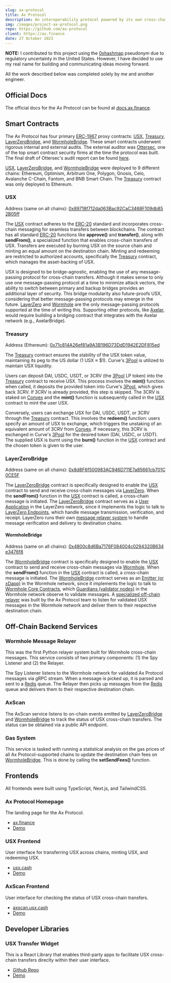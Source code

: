 ```yaml
---
slug: ax-protocol
title: Ax Protocol
description: An interoperability protocol powered by its own cross-chain native stablecoin, USX. The USX stablecoin is pegged to the US dollar and backed by Curve's 3Pool. The stablecoin is fungible across all supported chains, requires only gas fees for transfers, and is immune to slippage.
img: /images/project-ax-protocol.png
repo: https://github.com/ax-protocol
client: https://ax.finance
date: 27 October 2023
---
```


**NOTE:** I contributed to this project using the [0xhashmap](https://github.com/0xhashmap) pseudonym due to regulatory uncertainty in the United States. However, I have decided to use my real name for building and communicating ideas moving forward.

All the work described below was completed solely by me and another engineer.

## Official Docs

The official docs for the Ax Protocol can be found at [docs.ax.finance](https://docs.ax.finance).

## Smart Contracts

The Ax Protocol has four primary [ERC-1967](https://eips.ethereum.org/EIPS/eip-1967) proxy contracts: [USX](https://github.com/Ax-Protocol/usx-contracts/blob/main/src/token/USX.sol), [Treasury](https://github.com/Ax-Protocol/usx-contracts/blob/main/src/treasury/Treasury.sol), [LayerZeroBridge](https://github.com/Ax-Protocol/usx-contracts/blob/main/src/bridging/layer_zero/LayerZeroBridge.sol), and [WormholeBridge](https://github.com/Ax-Protocol/usx-contracts/blob/main/src/bridging/wormhole/WormholeBridge.sol). These smart contracts underwent rigorous internal and external audits. The external auditor was [Ottersec](https://osec.io), one of the top smart contract security firms at the time the protocol was built. The final draft of Ottersec's audit report can be found [here](https://docs.ax.finance/references/audit-reports).

[USX](https://github.com/Ax-Protocol/usx-contracts/blob/main/src/token/USX.sol), [LayerZeroBridge](https://github.com/Ax-Protocol/usx-contracts/blob/main/src/bridging/layer_zero/LayerZeroBridge.sol), and [WormholeBridge](https://github.com/Ax-Protocol/usx-contracts/blob/main/src/bridging/wormhole/WormholeBridge.sol) were deployed to 9 different chains: Ethereum, Optimism, Arbitrum One, Polygon, Gnosis, Celo, Avalanche C-Chain, Fantom, and BNB Smart Chain. The [Treasury](https://github.com/Ax-Protocol/usx-contracts/blob/main/src/treasury/Treasury.sol) contract was only deployed to Ethereum.

### USX

Address (same on all chains): <a style="word-break: break-all;" href="https://blockscan.com/address/0x89718f712da063Bac92CaC3468F109db852B05ff" target="_blank" rel="noopener noreferrer">0x89718f712da063Bac92CaC3468F109db852B05ff</a>

The [USX](https://github.com/Ax-Protocol/usx-contracts/blob/main/src/token/USX.sol) contract adheres to the [ERC-20](https://eips.ethereum.org/EIPS/eip-20) standard and incorporates cross-chain messaging for seamless transfers between blockchains. The contract has all standard [ERC-20](https://eips.ethereum.org/EIPS/eip-20) functions like **approve()** and **transfer()**, along with **sendFrom()**, a specialized function that enables cross-chain transfers of USX. Transfers are executed by burning USX on the source chain and minting an equal amount on the destination chain. Minting and redeeming are restricted to authorized accounts, specifically the [Treasury](https://github.com/Ax-Protocol/usx-contracts/blob/main/src/treasury/Treasury.sol) contract, which manages the asset-backing of USX.

USX is designed to be bridge-agnostic, enabling the use of any message-passing protocol for cross-chain transfers. Although it makes sense to only use one message-passing protocol at a time to minimize attack vectors, the ability to switch between primary and backup bridges provides an additional layer of security. This bridge modularity also future-proofs USX, considering that better message-passing protocols may emerge in the future. [LayerZero](https://layerzero.network) and [Wormhole](https://wormhole.com) are the only message-passing protocols supported at the time of writing this. Supporting other protocols, like [Axelar](https://axelar.network), would require building a bridging contract that integrates with the Axelar network (e.g., AxelarBridge).

### Treasury

Address (Ethereum): <a style="word-break: break-all;" href="https://etherscan.io/address/0x71c814A26ef81a9A3B196D73DdD1942E2DF815ed" target="_blank" rel="noopener noreferrer">0x71c814A26ef81a9A3B196D73DdD1942E2DF815ed</a>

The [Treasury](https://github.com/Ax-Protocol/usx-contracts/blob/main/src/treasury/Treasury.sol) contract ensures the stability of the USX token value, maintaining its peg to the US dollar (1 USX ≈ $1). Curve's [3Pool](https://curve.fi/#/ethereum/pools/3pool/deposit) is utilized to maintain USX liquidity.

Users can deposit DAI, USDC, USDT, or 3CRV (the [3Pool](https://curve.fi/#/ethereum/pools/3pool/deposit) LP token) into the [Treasury](https://github.com/Ax-Protocol/usx-contracts/blob/main/src/treasury/Treasury.sol) contract to receive USX. This process involves the **mint()** function: when called, it deposits the provided token into Curve's [3Pool](https://curve.fi/#/ethereum/pools/3pool/deposit), which gives back 3CRV. If 3CRV is already provided, this step is skipped. The 3CRV is staked on [Convex](https://www.convexfinance.com/) and the **mint()** function is subsequently called in the [USX](https://github.com/Ax-Protocol/usx-contracts/blob/main/src/token/USX.sol) contract to mint the user USX.

Conversely, users can exchange USX for DAI, USDC, USDT, or 3CRV through the [Treasury](https://github.com/Ax-Protocol/usx-contracts/blob/main/src/treasury/Treasury.sol) contract. This involves the **redeem()** function: users specify an amount of USX to exchange, which triggers the unstaking of an equivalent amount of 3CRV from [Convex](https://www.convexfinance.com/). If necessary, this 3CRV is exchanged in Curve's [3Pool](https://curve.fi/#/ethereum/pools/3pool/deposit) for the desired token (DAI, USDC, or USDT). The supplied USX is burnt using the **burn()** function in the [USX](https://github.com/Ax-Protocol/usx-contracts/blob/main/src/token/USX.sol) contract and the chosen token is given to the user.

### LayerZeroBridge

Address (same on all chains): <a style="word-break: break-all;" href="https://blockscan.com/address/0x8d8F6f500983AC946D711E7a85661cb701C0CE5F" target="_blank" rel="noopener noreferrer">0x8d8F6f500983AC946D711E7a85661cb701C0CE5F</a>

The [LayerZeroBridge](https://github.com/Ax-Protocol/usx-contracts/blob/main/src/bridging/layer_zero/LayerZeroBridge.sol) contract is specifically designed to enable the [USX](https://github.com/Ax-Protocol/usx-contracts/blob/main/src/token/USX.sol) contract to send and receive cross-chain messages via [LayerZero](https://layerzero.network). When the **sendFrom()** function in the [USX](https://github.com/Ax-Protocol/usx-contracts/blob/main/src/token/USX.sol) contract is called, a cross-chain message is initiated. The [LayerZeroBridge](https://github.com/Ax-Protocol/usx-contracts/blob/main/src/bridging/layer_zero/LayerZeroBridge.sol) contract serves as a [User Application](https://layerzero.gitbook.io/docs/faq/glossary) in the LayerZero network, since it implements the logic to talk to [LayerZero Endpoints](https://layerzero.gitbook.io/docs/faq/layerzero-endpoint), which handle message transmission, verification, and receipt. LayerZero runs their own [message relayer system](https://layerzero.gitbook.io/docs/ecosystem/relayer/develop-a-relayer) to handle message verification and delivery to destination chains.

#### WormholeBridge

Address (same on all chains): <a style="word-break: break-all;" href="https://blockscan.com/address/0x4800c8d6Ba7176F084004c0294320B634e3476f8" target="_blank" rel="noopener noreferrer">0x4800c8d6Ba7176F084004c0294320B634e3476f8</a>

The [WormholeBridge](https://github.com/Ax-Protocol/usx-contracts/blob/main/src/bridging/wormhole/WormholeBridge.sol) contract is specifically designed to enable the [USX](https://github.com/Ax-Protocol/usx-contracts/blob/main/src/token/USX.sol) contract to send and receive cross-chain messages via [Wormhole](https://wormhole.com). When the **sendFrom()** function in the [USX](https://github.com/Ax-Protocol/usx-contracts/blob/main/src/token/USX.sol) contract is called, a cross-chain message is initiated. The [WormholeBridge](https://github.com/Ax-Protocol/usx-contracts/blob/main/src/bridging/wormhole/WormholeBridge.sol) contract serves as an [Emitter (or xDapp)](https://docs.wormhole.com/wormhole/explore-wormhole/components#on-chain-components) in the Wormhole network, since it implements the logic to talk to [Wormhole Core Contracts](https://docs.wormhole.com/wormhole/explore-wormhole/core-contracts), which [Guardians (validator nodes)](https://docs.wormhole.com/wormhole/explore-wormhole/guardian) in the Wormhole network observe to validate messages. A [specialized off-chain relayer](https://docs.wormhole.com/wormhole/explore-wormhole/relayer#specialized-relayers) was built by the Ax Protocol team to listen for validated USX messages in the Wormhole network and deliver them to their respective destination chain.

<!-- **************************************************** -->

## Off-Chain Backend Services

### Wormhole Message Relayer

This was the first Python relayer system built for Wormhole cross-chain messages. This service consists of two primary components: (1) the Spy Listener and (2) the Relayer.

The Spy Listener listens to the Wormhole network for validated Ax Protocol messages via gRPC stream. When a message is picked up, it is parsed and sent to a [Redis](https://redis.io) queue. The Relayer then picks up messages from the [Redis](https://redis.io) queue and delivers them to their respective destination chain.

### AxScan

The AxScan service listens to on-chain events emitted by [LayerZeroBridge](https://github.com/Ax-Protocol/usx-contracts/blob/main/src/bridging/layer_zero/LayerZeroBridge.sol) and [WormholeBridge](https://github.com/Ax-Protocol/usx-contracts/blob/main/src/bridging/wormhole/WormholeBridge.sol) to track the status of USX cross-chain transfers. The status can be obtained via a public API endpoint.

### Gas System

This service is tasked with running a statistical analysis on the gas prices of all Ax Protocol-supported chains to update the destination chain fees on [WormholeBridge](https://github.com/Ax-Protocol/usx-contracts/blob/main/src/bridging/wormhole/WormholeBridge.sol). This is done by calling the **setSendFees()** function.

## Frontends

All frontends were built using TypeScript, Next.js, and TailwindCSS.

### Ax Protocol Homepage

The landing page for the Ax Protocol.

-   [ax.finance](https://ax.finance)
-   [Demo](https://youtu.be/leKT48Y3Z_k)

### USX Frontend

User interface for transferring USX across chains, minting USX, and redeeming USX.

-   [usx.cash](https://usx.cash)
-   [Demo](https://youtu.be/zF00RIodux8)

### AxScan Frontend

User interface for checking the status of USX cross-chain transfers.

-   [axscan.usx.cash](https://axscan.usx.cash)
-   [Demo](https://youtu.be/ZDsVkCmSysE)

## Developer Libraries

### USX Transfer Widget

This is a React Library that enables third-party apps to facilitate USX cross-chain transfers direclty within their user interface.

-   [Github Repo](https://github.com/Ax-Protocol/widgets)
-   [Demo](https://youtu.be/GbD3Pvbyig4)
